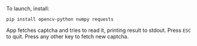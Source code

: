 To launch, install:

``pip install opencv-python numpy requests``


App fetches captcha and tries to read it, printing result to stdout. 
Press `ESC` to quit. Press any other key to fetch new captcha.